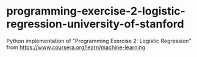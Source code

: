 # programming-exercise-2-logistic-regression-university-of-stanford
Python implementation of "Programming Exercise 2: Logistic Regression" from https://www.coursera.org/learn/machine-learning
